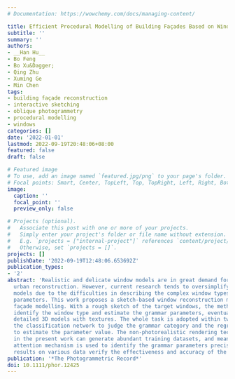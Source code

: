 ```yaml
---
# Documentation: https://wowchemy.com/docs/managing-content/

title: Efficient Procedural Modelling of Building Façades Based on Windows from Sketches
subtitle: ''
summary: ''
authors:
- __Han Hu__
- Bo Feng
- Bo Xu&Dagger;
- Qing Zhu
- Xuming Ge
- Min Chen
tags:
- building façade reconstruction
- interactive sketching
- oblique photogrammetry
- procedural modelling
- windows
categories: []
date: '2022-01-01'
lastmod: 2022-09-19T20:48:06+08:00
featured: false
draft: false

# Featured image
# To use, add an image named `featured.jpg/png` to your page's folder.
# Focal points: Smart, Center, TopLeft, Top, TopRight, Left, Right, BottomLeft, Bottom, BottomRight.
image:
  caption: ''
  focal_point: ''
  preview_only: false

# Projects (optional).
#   Associate this post with one or more of your projects.
#   Simply enter your project's folder or file name without extension.
#   E.g. `projects = ["internal-project"]` references `content/project/deep-learning/index.md`.
#   Otherwise, set `projects = []`.
projects: []
publishDate: '2022-09-19T12:48:06.653692Z'
publication_types:
- '2'
abstract: 'Realistic and delicate window models are in great demand for detailed LOD-3
  urban reconstruction. However, current research tends to oversimplify the window
  models due to the difficulties in describing the complex window types and structure
  parameters. This work proposes a sketch-based window reconstruction method for procedural
  façade modelling. With a rough sketch of the target windows, the method can quickly
  identify the window type and estimate the grammar parameters, eventually producing
  detailed 3D models with textures. The whole task is adopted within two neural networks:
  the classification network to judge the grammar category and the regression network
  to estimate the parameter value. The non-photorealistic rendering technology adopted
  in the present work can generate abundant training datasets, and meanwhile, the
  attention mechanism is used to identify the grammar parameters precisely. Experimental
  results on various data verify the effectiveness and accuracy of the proposed approach.'
publication: '*The Photogrammetric Record*'
doi: 10.1111/phor.12425
---
```

